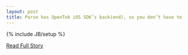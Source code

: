 ```yaml
---
layout: post
title: Parse has OpenTok iOS SDK’s back(end), so you don’t have to
---
```

{% include JB/setup %}<p></p>
<p><a href="http://www.tokbox.com/blog/parse-has-opentok-ios-sdks-backend-so-you-dont-have-to/">Read Full Story</a></p>
